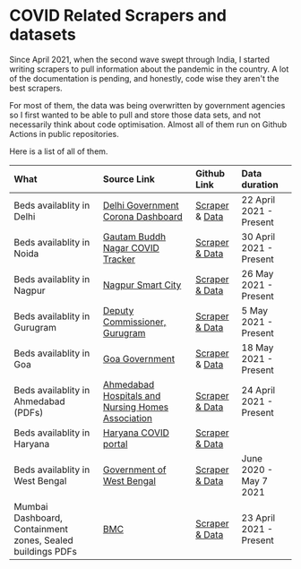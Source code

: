 # COVID Related Scrapers and datasets

Since April 2021, when the second wave swept through India, I started writing scrapers to pull information about the pandemic in the country. A lot of the documentation is pending, and honestly, code wise they aren't the best scrapers. 

For most of them, the data was being overwritten by government agencies so I first wanted to be able to pull and store those data sets, and not necessarily think about code optimisation. Almost all of them run on Github Actions in public repositories. 

Here is a list of all of them.

| What 	| Source Link | Github Link | Data duration |
|:--- |:--- |:--- |:--- |
| Beds availablity in Delhi | [Delhi Government Corona Dashboard](https://coronabeds.jantasamvad.org/) | [Scraper](https://github.com/gurmanbh/delhi-beds-scraper) & [Data](https://flatgithub.com/gurmanbh/delhi-beds-scraper?filename=data%2Fbeds-by-hospital-timeseries.csv)| 22 April 2021 - Present |
| Beds availablity in Noida | [Gautam Buddh Nagar COVID Tracker](https://gbncovidtracker.in/)| [Scraper & Data](https://github.com/gurmanbh/noida-beds-scraper) | 30 April 2021 - Present |
| Beds availablity in Nagpur | [Nagpur Smart City](https://nsscdcl.org/covidbeds/) | [Scraper & Data](https://github.com/gurmanbh/nagpur-beds-scraper) | 26 May 2021 - Present |
| Beds availablity in Gurugram | [Deputy Commissioner, Gurugram](https://covidggn.com/) |[Scraper & Data](https://github.com/gurmanbh/gurugram-beds-scraper) | 5 May 2021 - Present | 
| Beds availablity in Goa | [Goa Government](https://goaonline.gov.in/beds) | [Scraper](https://github.com/gurmanbh/goa-beds-scraper) & [Data](https://flatgithub.com/gurmanbh/goa-beds-scraper?filename=data%2Fcombined-data.csv)| 18 May 2021 - Present |
| Beds availablity in Ahmedabad (PDFs)| [Ahmedabad Hospitals and Nursing Homes Association](https://ahna.org.in/covid19.html) | [Scraper & Data](https://github.com/gurmanbh/ahmedabad-beds-scraper)| 24 April 2021 - Present |
| Beds availablity in Haryana| [Haryana COVID portal](https://coronaharyana.in/) | [Scraper & Data](https://github.com/gurmanbh/haryana-beds-scraper)| |
| Beds availablity in West Bengal | [Government of West Bengal](https://www.wbhealth.gov.in/)|[Scraper & Data](https://github.com/gurmanbh/wb-beds-scraper/) | June 2020 - May 7 2021 |
| Mumbai Dashboard, Containment zones, Sealed buildings PDFs | [BMC](https://stopcoronavirus.mcgm.gov.in/) | [Scraper & Data](https://github.com/gurmanbh/mumbai-pdf-scraper) | 23 April 2021 - Present |
